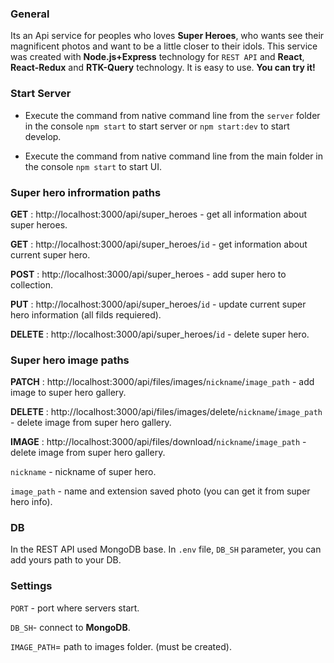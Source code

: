### General

Its an Api service for peoples who loves **Super Heroes**, who wants see their magnificent photos and want to be a little closer to their idols. 
This service was created with **Node.js+Express** technology for `REST API` and **React**, **React-Redux** and **RTK-Query** technology.
It is easy to use. **You can try it!**




### Start Server

- Execute the command from native command line from the `server` folder in the console `npm start` to start server or `npm start:dev` to start develop.  

- Execute the command from native command line from the main folder in the console `npm start` to start UI.

### Super hero infrormation paths

**GET** : http://localhost:3000/api/super_heroes - get all information about super heroes.  

**GET** : http://localhost:3000/api/super_heroes/`id` - get information about current super hero.  

**POST** : http://localhost:3000/api/super_heroes - add super hero to collection.  

**PUT** : http://localhost:3000/api/super_heroes/`id` - update current super hero information (all filds requiered).  

**DELETE** : http://localhost:3000/api/super_heroes/`id` - delete super hero.  


### Super hero image paths

**PATCH** : http://localhost:3000/api/files/images/`nickname`/`image_path` - add image to super hero gallery.  

**DELETE** : http://localhost:3000/api/files/images/delete/`nickname`/`image_path`  - delete image from super hero gallery.  

**IMAGE** : http://localhost:3000/api/files/download/`nickname`/`image_path`  - delete image from super hero gallery.  



`nickname` - nickname of super hero.  

`image_path` - name and extension saved photo (you can get it from super hero info).  


### DB

In the REST API used MongoDB base. In `.env` file, `DB_SH` parameter, you can add yours path to your DB.

### Settings

`PORT` - port where servers start.  

`DB_SH`- connect to **MongoDB**.  

`IMAGE_PATH`= path to images folder. (must be created).  




